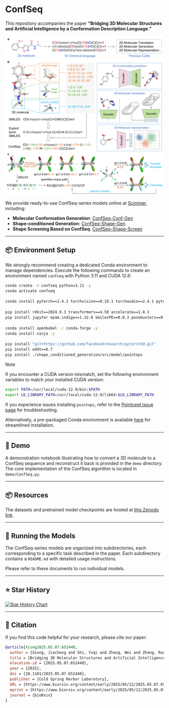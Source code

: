 # ConfSeq

This repository accompanies the paper
**“Bridging 3D Molecular Structures and Artificial Intelligence by a Conformation Description Language.”**

![Overview](./assets/overview.png)

We provide ready-to-use ConfSeq-series models online at [Sciminer](https://sciminer.protonunfold.com/), including:

* **Molecular Conformation Generation**: [ConfSeq-Conf-Gen](https://sciminer.protonunfold.com/utility?tool=Confseq%20Conf%20Gen)
* **Shape-conditioned Generation**: [ConfSeq-Shape-Gen](https://sciminer.protonunfold.com/utility?tool=ConfSeq%20Shape%20Gen)
* **Shape Screening Based on ConfSeq**: [ConfSeq-Shape-Screen](https://sciminer.protonunfold.com/utility?tool=ConfSeq%20Shape%20Screen)

---

## 📦 Environment Setup

We strongly recommend creating a dedicated Conda environment to manage dependencies. Execute the following commands to create an environment named `confseq` with Python 3.11 and CUDA 12.6:

```bash
conda create -n confseq python=3.11 -y
conda activate confseq

conda install pytorch==2.4.1 torchvision==0.19.1 torchaudio==2.4.1 pytorch-cuda=12.4 -c pytorch -c nvidia -y

pip install rdkit==2024.9.3 transformers==4.50 accelerate==1.8.1
pip install jupyter epam.indigo==1.32.0 SmilesPE==0.0.3 posebusters==0.4.4 timeout_decorator==0.5.0 fcd_torch==1.0.7 easydict==1.13 py3dmol==2.5.1 swanlab==0.6.4 lmdb==1.6.2 scikit-image==0.25.2 matplotlib==3.10.3 seaborn==0.13.2

conda install openbabel -c conda-forge -y
conda install ninja -y

pip install "git+https://github.com/facebookresearch/pytorch3d.git"
pip install oddt==0.7
pip install ./shape_conditioned_generation/src/model/pointops
```

> [!NOTE]
> If you encounter a CUDA version mismatch, set the following environment variables to match your installed CUDA version:
>
> ```bash
> export PATH=/usr/local/cuda-12.9/bin:$PATH
> export LD_LIBRARY_PATH=/usr/local/cuda-12.9/lib64:$LD_LIBRARY_PATH
> ```
>
> If you experience issues installing `pointops`, refer to the [Pointcept issue page](https://github.com/Pointcept/Pointcept/issues) for troubleshooting.

Alternatively, a pre-packaged Conda environment is available [here](mylink) for streamlined installation.

---

## 📝 Demo

A demonstration notebook illustrating how to convert a 3D molecule to a ConfSeq sequence and reconstruct it back is provided in the `demo` directory. The core implementation of the ConfSeq algorithm is located in `demo/ConfSeq.py`.

---

## 📦 Resources

The datasets and pretrained model checkpoints are hosted at [this Zenodo link](link).

---

## 🚀 Running the Models

The ConfSeq-series models are organized into subdirectories, each corresponding to a specific task described in the paper. Each subdirectory contains a `README.md` with detailed usage instructions.

Please refer to these documents to run individual models.

---

## ⭐ Star History

[![Star History Chart](https://api.star-history.com/svg?repos=jiachengxiong/ConfSeq\&type=Date)](https://www.star-history.com/#jiachengxiong/ConfSeq&Date)

---

## 📖 Citation

If you find this code helpful for your research, please cite our paper:

```bibtex
@article{Xiong2025.05.07.652440,
  author = {Xiong, Jiacheng and Shi, Yuqi and Zhang, Wei and Zhang, Runze and Chen, Zhiyi and Zeng, Chuanlong and Jiang, Xun and Cao, Duanhua and Xiong, Zhaoping and Zheng, Mingyue},
  title = {Bridging 3D Molecular Structures and Artificial Intelligence by a Conformation Description Language},
  elocation-id = {2025.05.07.652440},
  year = {2025},
  doi = {10.1101/2025.05.07.652440},
  publisher = {Cold Spring Harbor Laboratory},
  URL = {https://www.biorxiv.org/content/early/2025/05/12/2025.05.07.652440},
  eprint = {https://www.biorxiv.org/content/early/2025/05/12/2025.05.07.652440.full.pdf},
  journal = {bioRxiv}
}
```

